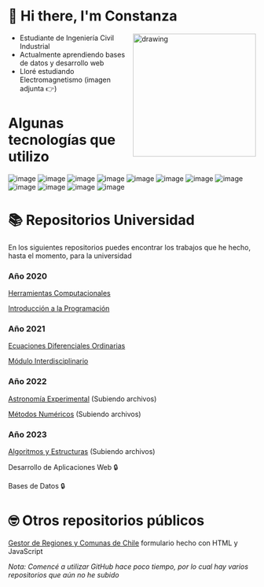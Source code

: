 # 👋 Hi there, I'm Constanza

<img align="right" src="https://i.ibb.co/wybxSQw/Fm-O3-Rx-LXg-AMu-Crv.jpg" alt="drawing" width="250"/>



* Estudiante de Ingeniería Civil Industrial
* Actualmente aprendiendo bases de datos y desarrollo web
* Lloré estudiando Electromagnetismo (imagen adjunta 👉)

# Algunas tecnologías que utilizo

![image](https://img.shields.io/badge/VSCode-0078D4?style=for-the-badge&logo=visual%20studio%20code&logoColor=white)
![image](https://img.shields.io/badge/Python-FFD43B?style=for-the-badge&logo=python&logoColor=blue)
![image](https://img.shields.io/badge/JavaScript-323330?style=for-the-badge&logo=javascript&logoColor=F7DF1E)
![image](https://img.shields.io/badge/HTML5-E34F26?style=for-the-badge&logo=html5&logoColor=white)
![image](https://img.shields.io/badge/CSS3-1572B6?style=for-the-badge&logo=css3&logoColor=white)
![image](https://img.shields.io/badge/PostgreSQL-316192?style=for-the-badge&logo=postgresql&logoColor=white)
![image](https://img.shields.io/badge/Flask-000000?style=for-the-badge&logo=flask&logoColor=white)
![image](https://img.shields.io/badge/jQuery-0769AD?style=for-the-badge&logo=jquery&logoColor=white)
![image](https://img.shields.io/badge/Jupyter-F37626.svg?&style=for-the-badge&logo=Jupyter&logoColor=white)
![image](https://img.shields.io/badge/Overleaf-47A141?style=for-the-badge&logo=Overleaf&logoColor=white)
![image](https://img.shields.io/badge/SciPy-654FF0?style=for-the-badge&logo=SciPy&logoColor=white)
![image](https://img.shields.io/badge/Pandas-2C2D72?style=for-the-badge&logo=pandas&logoColor=white)

# 📚 Repositorios Universidad
En los siguientes repositorios puedes encontrar los trabajos que he hecho, hasta el momento, para la universidad

### Año 2020
[Herramientas Computacionales](https://github.com/constanzavicencio/2020-1-herramientas-computacionales)

[Introducción a la Programación](https://github.com/constanzavicencio/2020-2-intro-programacion)

### Año 2021
[Ecuaciones Diferenciales Ordinarias](https://github.com/constanzavicencio/2021-1-edo) 

 [Módulo Interdisciplinario](https://github.com/constanzavicencio/2021-2-modulo-interdisciplinario)

### Año 2022
[Astronomía Experimental](https://github.com/constanzavicencio/2022-1-astronomia-experimental) (Subiendo archivos)

[Métodos Numéricos](https://github.com/constanzavicencio/2022-1-metodos-numericos) (Subiendo archivos)

### Año 2023
[Algoritmos y Estructuras](https://github.com/constanzavicencio/2023-algoritmos-y-estructuras) (Subiendo archivos)

Desarrollo de Aplicaciones Web 🔒

Bases de Datos 🔒

# 🤓 Otros repositorios públicos

[Gestor de Regiones y Comunas de Chile](https://github.com/constanzavicencio/gestor-comunas-regiones-chile) formulario hecho con HTML y JavaScript


*Nota: Comencé a utilizar GitHub hace poco tiempo, por lo cual hay varios repositorios que aún no he subido*
